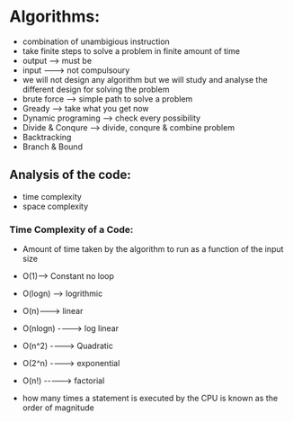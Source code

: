 # Algorithms:
* combination of unambigious instruction 
* take finite steps to solve a problem in finite amount of time
* output --> must be
* input ---> not compulsoury
* we will not design any algorithm but we will study and analyse the different design for solving the problem
* brute force --> simple path to solve a problem
* Gready --> take what you get now
* Dynamic programing --> check every possibility
* Divide & Conqure --> divide, conqure & combine problem
* Backtracking
* Branch & Bound
## Analysis of the code:
* time complexity
* space complexity

### Time Complexity of a Code:
* Amount of time taken by the algorithm to run as a function of the input size
* O(1)--> Constant no loop
* O(logn) --> logrithmic
* O(n)---> linear
* O(nlogn) ----> log linear
* O(n^2) ----> Quadratic 
* O(2^n) ----> exponential
* O(n!) -----> factorial

* how many times a statement is executed by the CPU is known as the order of magnitude
